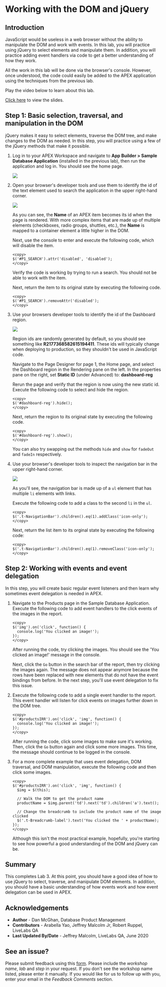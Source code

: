 # Working with the DOM and jQuery

## Introduction

JavaScript would be useless in a web browser without the ability to manipulate the DOM and work with events. In this lab, you will practice using jQuery to select elements and manipulate them. In addition, you will practice adding event handlers via code to get a better understanding of how they work.

All the work in this lab will be done via the browser's console. However, once understood, the code could easily be added to the APEX application using the techniques from the previous lab.

Play the video below to learn about this lab.

[](youtube:uK7vCqfXxNs)

 <a href="https://www.slideshare.net/DanielMcGhan/module-3-working-with-the-dom-and-jquery" target="\_blank">Click here</a> to view the slides.

## **Step 1:** Basic selection, traversal, and manipulation in the DOM

jQuery makes it easy to select elements, traverse the DOM tree, and make changes to the DOM as needed. In this step, you will practice using a few of the jQuery methods that make it possible.

1.  Log in to your APEX Workspace and navigate to **App Builder > Sample Database Application** (installed in the previous lab), then run the application and log in. You should see the home page.

    ![](images/sample-database-app-home.png " ")

2.  Open your browser's developer tools and use them to identify the id of the text element used to search the application in the upper right-hand corner.

    ![](images/search-item.png)

    As you can see, the **Name** of an APEX item becomes its id when the page is rendered. With more complex items that are made up of multiple elements (checkboxes, radio groups, shuttles, etc.), the **Name** is mapped to a container element a little higher in the DOM.

    Next, use the console to enter and execute the following code, which will disable the item.

    ```
    <copy>
    $('#P1_SEARCH').attr('disabled', 'disabled');
    </copy>
    ```

    Verify the code is working by trying to run a search. You should not be able to work with the item.

    Next, return the item to its original state by executing the following code.

    ```
    <copy>
    $('#P1_SEARCH').removeAttr('disabled');
    </copy>
    ```

3.  Use your browsers developer tools to identify the id of the Dashboard region.

    ![](images/dashboard-region.png)

    Region ids are randomly generated by default, so you should see something like **R2177368582615194411**. These ids will typically change when deploying to production, so they shouldn't be used in JavaScript code.

    Navigate to the Page Designer for page 1, the Home page, and select the Dashboard region in the Rendering pane on the left. In the properties pane on the right, set **Static ID** (under Advanced) to: **dashboard-reg**

    Rerun the page and verify that the region is now using the new static id. Execute the following code to select and hide the region.

    ```
    <copy>
    $('#dashboard-reg').hide();
    </copy>
    ```

    Next, return the region to its original state by executing the following code.

    ```
    <copy>
    $('#dashboard-reg').show();
    </copy>
    ```

    You can also try swapping out the methods `hide` and `show` for `fadeOut` and `fadeIn` respectively.

4.  Use your browser's developer tools to inspect the navigation bar in the upper right-hand corner.

    ![](images/navigation-bar.png)

    As you'll see, the navigation bar is made up of a `ul` element that has multiple `li` elements with links.

    Execute the following code to add a class to the second `li` in the `ul`.

    ```
    <copy>
    $('.t-NavigationBar').children().eq(1).addClass('icon-only');
    </copy>
    ```

    Next, return the list item to its orginal state by executing the following code:

    ```
    <copy>
    $('.t-NavigationBar').children().eq(1).removeClass('icon-only');
    </copy>
    ```

## **Step 2:** Working with events and event delegation

In this step, you will create basic regular event listeners and then learn why sometimes event delegation is needed in APEX.

1.  Navigate to the Products page in the Sample Database Application. Execute the following code to add event handlers to the click events of the images in the report.

    ```
    <copy>
    $('img').on('click', function() {
      console.log('You clicked an image!');
    });
    </copy>
    ```

    After running the code, try clicking the images. You should see the 'You clicked an image!' message in the console.

    Next, click the `Go` button in the search bar of the report, then try clicking the images again. The message does not appear anymore because the rows have been replaced with new elements that do not have the event bindings from before. In the next step, you'll use event delegation to fix this issue.

2.  Execute the following code to add a single event handler to the report. This event handler will listen for click events on images further down in the DOM tree.

    ```
    <copy>
    $('#productsIRR').on('click', 'img', function() {
      console.log('You clicked an image!');
    });
    </copy>
    ```

    After running the code, click some images to make sure it's working. Then, click the `Go` button again and click some more images. This time, the message should continue to be logged in the console.

3.  For a more complete example that uses event delegation, DOM traversal, and DOM manipulation, execute the following code and then click some images.

    ```
    <copy>
    $('#productsIRR').on('click', 'img', function() {
      $img = $(this);

      // Walk the DOM to get the product name
      productName = $img.parent('td').next('td').children('a').text();

      // Change the breadcrumb to include the product name of the image clicked
      $('.t-Breadcrumb-label').text('You clicked the ' + productName);
    });
    </copy>
    ```

    Although this isn't the most practical example, hopefully, you're starting to see how powerful a good understanding of the DOM and jQuery can be.

## **Summary**

This completes Lab 3. At this point, you should have a good idea of how to use jQuery to select, traverse, and manipulate DOM elements. In addition, you should have a basic understanding of how events work and how event delegation can be used in APEX.

## **Acknowledgements**
 - **Author** -  Dan McGhan, Database Product Management
 - **Contributors** - Arabella Yao, Jeffrey Malcolm Jr, Robert Ruppel, LiveLabs QA
 - **Last Updated By/Date** - Jeffrey Malcolm, LiveLabs QA, June 2020

## See an issue?
Please submit feedback using this [form](https://apexapps.oracle.com/pls/apex/f?p=133:1:::::P1_FEEDBACK:1). Please include the *workshop name*, *lab* and *step* in your request.  If you don't see the workshop name listed, please enter it manually. If you would like for us to follow up with you, enter your email in the *Feedback Comments* section.
